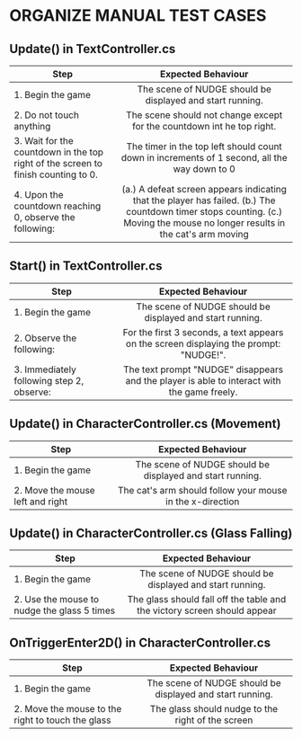 # ORGANIZE MANUAL TEST CASES
## Update() in TextController.cs

| Step        | Expected Behaviour |
| ------------- |:-------------:|
| 1. Begin the game     | The scene of NUDGE should be displayed and start running. |
| 2. Do not touch anything      | The scene should not change except for the countdown int he top right. |
| 3. Wait for the countdown in the top right of the screen to finish counting to 0. | The timer in the top left should count down in increments of 1 second, all the way down to 0      |
| 4. Upon the countdown reaching 0, observe the following: | (a.) A defeat screen appears indicating that the player has failed.  (b.) The countdown timer stops counting. (c.) Moving the mouse no longer results in the cat's arm moving|

## Start() in TextController.cs

| Step        | Expected Behaviour |
| ------------- |:-------------:|
| 1. Begin the game     | The scene of NUDGE should be displayed and start running. |
| 2. Observe the following:      | For the first 3 seconds, a text appears on the screen displaying the prompt: "NUDGE!".|
| 3. Immediately following step 2, observe: | The text prompt "NUDGE" disappears and the player is able to interact with the game freely.     |

## Update() in CharacterController.cs (Movement)

| Step        | Expected Behaviour |
| ------------- |:-------------:|
| 1. Begin the game     | The scene of NUDGE should be displayed and start running. |
| 2. Move the mouse left and right | The cat's arm should follow your mouse in the x-direction     |

## Update() in CharacterController.cs (Glass Falling)

| Step        | Expected Behaviour |
| ------------- |:-------------:|
| 1. Begin the game     | The scene of NUDGE should be displayed and start running. |
| 2. Use the mouse to nudge the glass 5 times | The glass should fall off the table and the victory screen should appear   |

## OnTriggerEnter2D() in CharacterController.cs

| Step        | Expected Behaviour |
| ------------- |:-------------:|
| 1. Begin the game     | The scene of NUDGE should be displayed and start running. |
| 2. Move the mouse to the right to touch the glass | The glass should nudge to the right of the screen   |
